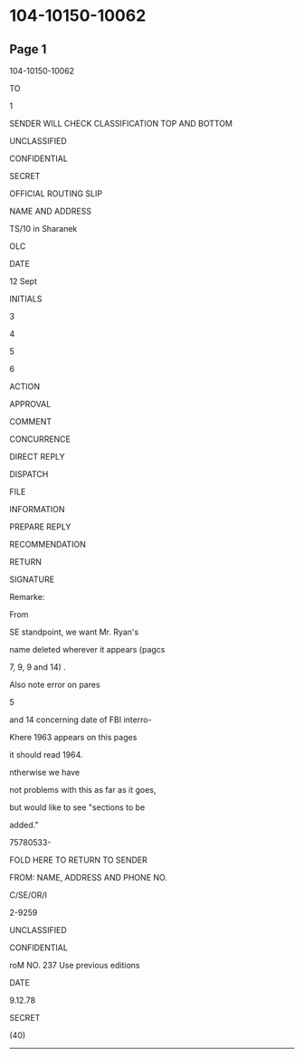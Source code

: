 # 104-10150-10062

## Page 1

104-10150-10062

TO

1

SENDER WILL CHECK CLASSIFICATION TOP AND BOTTOM

UNCLASSIFIED

CONFIDENTIAL

SECRET

OFFICIAL ROUTING SLIP

NAME AND ADDRESS

TS/10 in Sharanek

OLC

DATE

12 Sept

INITIALS

3

4

5

6

ACTION

APPROVAL

COMMENT

CONCURRENCE

DIRECT REPLY

DISPATCH

FILE

INFORMATION

PREPARE REPLY

RECOMMENDATION

RETURN

SIGNATURE

Remarke:

From

SE standpoint, we want Mr. Ryan's

name deleted wherever it appears (pagcs

7, 9, 9 and 14) .

Also note error on pares

5

and 14 concerning date of FBI interro-

Khere 1963 appears on this pages

it should read 1964.

ntherwise we have

not problems with this as far as it goes,

but would like to see "sections to be

added."

75780533-

FOLD HERE TO RETURN TO SENDER

FROM: NAME, ADDRESS AND PHONE NO.

C/SE/OR/I

2-9259

UNCLASSIFIED

CONFIDENTIAL

roM NO. 237 Use previous editions

DATE

9.12.78

SECRET

(40)

---

